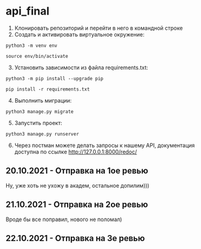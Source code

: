 # api_final

1) Клонировать репозиторий и перейти в него в командной строке
2) Cоздать и активировать виртуальное окружение:

```
python3 -m venv env
```

```
source env/bin/activate
```

3) Установить зависимости из файла requirements.txt:

```
python3 -m pip install --upgrade pip
```

```
pip install -r requirements.txt
```

4) Выполнить миграции:

```
python3 manage.py migrate
```

5) Запустить проект:

```
python3 manage.py runserver
```
6) Через постман можете делать запросы к нашему API, документация доступна по ссылке 
<http://127.0.0.1:8000/redoc/>


## 20.10.2021 - Отправка на 1ое ревью
Ну, уже хоть не ухожу в академ, остальное допилим)))
## 21.10.2021 - Отправка на 2ое ревью
Вроде бы все поправил, нового не поломал)
## 22.10.2021 - Отправка на 3е ревью